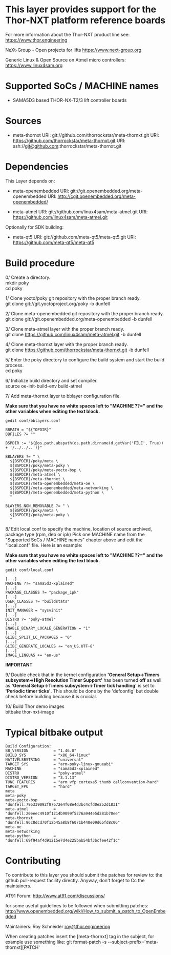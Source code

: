 This layer provides support for the Thor-NXT platform reference boards
======================================================================

For more information about the Thor-NXT product line see:
https://www.thor.engineering

NeXt-Group - Open projects for lifts
https://www.next-group.org

Generic Linux & Open Source on Atmel micro controllers:
https://www.linux4sam.org


Supported SoCs / MACHINE names
==============================
- SAMA5D3 based THOR-NX-T2/3 lift controller boards


Sources
=======
- meta-thornxt
URI: git://github.com/thorrockstar/meta-thornxt.git
URI: https://github.com/thorrockstar/meta-thornxt.git
URI: ssh://git@github.com:thorrockstar/meta-thornxt.git


Dependencies
============
This Layer depends on:

- meta-openembedded
URI: git://git.openembedded.org/meta-openembedded
URI: http://cgit.openembedded.org/meta-openembedded/

- meta-atmel
URI: git://github.com/linux4sam/meta-atmel.git
URI: https://github.com/linux4sam/meta-atmel.git

Optionally for SDK building:

- meta-qt5
URI: git://github.com/meta-qt5/meta-qt5.git
URI: https://github.com/meta-qt5/meta-qt5


Build procedure
===============

0/ Create a directory.  
    mkdir poky  
    cd poky

1/ Clone yocto/poky git repository with the proper branch ready.  
    git clone git://git.yoctoproject.org/poky -b dunfell

2/ Clone meta-openembedded git repository with the proper branch ready.  
    git clone git://git.openembedded.org/meta-openembedded -b dunfell

3/ Clone meta-atmel layer with the proper branch ready.  
    git clone https://github.com/linux4sam/meta-atmel.git -b dunfell

4/ Clone meta-thornxt layer with the proper branch ready.  
    git clone https://github.com/thorrockstar/meta-thornxt.git -b dunfell

5/ Enter the poky directory to configure the build system and start the build process.  
   cd poky

6/ Initialize build directory and set compiler.  
    source oe-init-build-env build-atmel

7/ Add meta-thornxt layer to bblayer configuration file.

**Make sure that you have no white spaces left to "MACHINE ??=" and the other variables when editing the text block.**

    gedit conf/bblayers.conf

    BBPATH = "${TOPDIR}"
    BBFILES ?= ""

    BSPDIR := "${@os.path.abspath(os.path.dirname(d.getVar('FILE', True)) + '/../../..')}"

    BBLAYERS ?= " \
      ${BSPDIR}/poky/meta \
      ${BSPDIR}/poky/meta-poky \
      ${BSPDIR}/poky/meta-yocto-bsp \
      ${BSPDIR}/meta-atmel \
      ${BSPDIR}/meta-thornxt \
      ${BSPDIR}/meta-openembedded/meta-oe \
      ${BSPDIR}/meta-openembedded/meta-networking \
      ${BSPDIR}/meta-openembedded/meta-python \
      "

    BLAYERS_NON_REMOVABLE ?= " \
      ${BSPDIR}/poky/meta \
      ${BSPDIR}/poky/meta-poky \
      "

8/ Edit local.conf to specify the machine, location of source archived, package type (rpm, deb or ipk)
Pick one MACHINE name from the "Supported SoCs / MACHINE names" chapter above
and edit the "local.conf" file. Here is an example:

**Make sure that you have no white spaces left to "MACHINE ??=" and the other variables when editing the text block.**

    gedit conf/local.conf

    [...]
    MACHINE ??= "sama5d3-xplained"
    [...]
    PACKAGE_CLASSES ?= "package_ipk"
    [...]
    USER_CLASSES ?= "buildstats"
    [...]
    INIT_MANAGER = "sysvinit"
    [...]
    DISTRO ?= "poky-atmel"
    [...]
    ENABLE_BINARY_LOCALE_GENERATION = "1"
    [...]
    GLIBC_SPLIT_LC_PACKAGES = "0"
    [...]
    GLIBC_GENERATE_LOCALES += "en_US.UTF-8"
    [...]
    IMAGE_LINGUAS += "en-us"

**IMPORTANT**

9/ Double check that in the kernel configuration **'General Setup->Timers subsystem->High Resolution Timer Support'**
has been turned **off** as well as **'General Setup->Timers subsystem->Timer tick handling'** is set to **'Periodic timer ticks'**.
This should be done by the 'defconfig' but double check before building because it is cruicial.

10/ Build Thor demo images  
    bitbake thor-nxt-image

Typical bitbake output
======================
    Build Configuration:
    BB_VERSION           = "1.46.0"
    BUILD_SYS            = "x86_64-linux"
    NATIVELSBSTRING      = "universal"
    TARGET_SYS           = "arm-poky-linux-gnueabi"
    MACHINE              = "sama5d3-xplained"
    DISTRO               = "poky-atmel"
    DISTRO_VERSION       = "3.1.13"
    TUNE_FEATURES        = "arm vfp cortexa5 thumb callconvention-hard"
    TARGET_FPU           = "hard"
    meta                 
    meta-poky            
    meta-yocto-bsp       = "dunfell:795339092f87672e4f68e4d3bc4cfd0e252d1831"
    meta-atmel           = "dunfell:20eeec4910f1214b9099f5276a944e5d281b70ee"
    meta-thornxt         = "dunfell:96c8dcd70f12b45a8b8f6071b440e09d65fd8c06"
    meta-oe              
    meta-networking      
    meta-python          = "dunfell:69f94af4d91215e7d4e225bab54bf3bcfee42f1c"

Contributing
============
To contribute to this layer you should submit the patches for review to:
the github pull-request facility directly. Anyway, don't forget to
Cc the maintainers.

AT91 Forum:
http://www.at91.com/discussions/

for some useful guidelines to be followed when submitting patches:
http://www.openembedded.org/wiki/How_to_submit_a_patch_to_OpenEmbedded

Maintainers:
Roy Schneider <roy@thor.engineering>

When creating patches insert the [meta-thornxt] tag in the subject, for example
use something like:
git format-patch -s --subject-prefix='meta-thornxt][PATCH' <origin>
